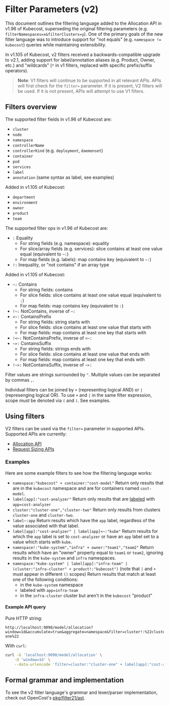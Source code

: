 # Filter Parameters (v2)

This document outlines the filtering language added to the Allocation API in v1.96 of Kubecost, superseding the original filtering parameters (e.g. `filterNamespaces=x&filterClusters=y`). One of the primary goals of the new filter language was to introduce support for "not equals" (e.g. `namespace != kubecost`) queries while maintaining extensibility.

In v1.105 of Kubecost, v2 filters received a backwards-compatible upgrade to
v2.1, adding support for label/annotation aliases (e.g. Product, Owner, etc.)
and "wildcards" (`*` in v1 filters, replaced with specific prefix/suffix
operators).

> **Note**: V1 filters will continue to be supported in all relevant APIs. APIs will first check for the `filter=` parameter. If it is present, V2 filters will be used. If it is not present, APIs will attempt to use V1 filters.

## Filters overview

The supported filter fields in v1.96 of Kubecost are:
* `cluster`
* `node`
* `namespace`
* `controllerName`
* `controllerKind` (e.g. `deployment`, `daemonset`)
* `container`
* `pod`
* `services`
* `label`
* `annotation` (same syntax as label, see examples)

Added in v1.105 of Kubecost:
* `department`
* `environment`
* `owner`
* `product`
* `team`

The supported filter ops in v1.96 of Kubecost are:
* `:` Equality
  * For string fields (e.g. namespace): equality
  * For slice/array fields (e.g. services): slice contains at least one value equal (equivalent to `~:`)
  * For map fields (e.g. labels): map contains key (equivalent to `~:`)
* `!:` Inequality, or "not contains" if an array type

Added in v1.105 of Kubecost:
* `~:` Contains
  * For string fields: contains
  * For slice fields: slice contains at least one value equal (equivalent to `:`)
  * For map fields: map contains key (equivalent to `:`)
* `!~:` NotContains, inverse of `~:`
* `<~:` ContainsPrefix
  * For string fields: string starts with
  * For slice fields: slice contains at least one value that starts with
  * For map fields: map contains at least one key that starts with
* `!<~:` NotContainsPrefix, inverse of `<~:`
* `~>:` ContainsSuffix
  * For string fields: strings ends with
  * For slice fields: slice contains at least one value that ends with
  * For map fields: map contains at least one key that ends with
* `!~>:` NotContainsSuffix, inverse of `~>:`

Filter values are strings surrounded by `"`. Multiple values can be separated by commas `,`.

Individual filters can be joined by `+` (representing logical AND) or `|`
(represenging logical OR). To use `+` and `|` in the same filter expression,
scope _must_ be denoted via `(` and `)`. See examples.

## Using filters

V2 filters can be used via the `filter=` parameter in supported APIs. Supported
APIs are currently:

* [Allocation API](allocation.md)
* [Request Sizing APIs](api-request-right-sizing-v2.md) 

### Examples

Here are some example filters to see how the filtering language works:
* `namespace:"kubecost" + container:"cost-model"` Return only results that are in the `kubecost` namespace and are for containers named `cost-model`.
* `label[app]:"cost-analyzer"` Return only results that are [labeled](https://kubernetes.io/docs/concepts/overview/working-with-objects/labels/) with `app=cost-analyzer`
* `cluster:"cluster-one","cluster-two"` Return only results from clusters `cluster-one` and `cluster-two`.
* `label~:app` Return results which have the `app` label, regardless of the value associated with that label.
* `label[app]:"cost-analyzer" | label[app]<~:"kube"` Return results for which the `app` label is set to `cost-analyzer` or have an `app` label set to a value which starts with `kube`.
* `namespace!:"kube-system","infra" + owner:"team1","team2"` Return results which have an "owner" property equal to `team1` or `team2`, ignoring results in the `kube-system` and `infra` namespaces.
* `namespace:"kube-system" | label[app]:"infra-team" | (cluster:"infra-cluster" + product!:"kubecost")` (note that `|` and `+` must appear in different `()` scopes) Return results that match at least one of the following conditions:
  * in the `kube-system` namespace
  * labeled with `app=infra-team`
  * in the `infra-cluster` cluster but aren't in the `kubecost` "product"

#### Example API query

Pure HTTP string:
```
http://localhost:9090/model/allocation?window=1d&accumulate=true&aggregate=namespace&filter=cluster!:%22cluster-one%22
```

With `curl`:
```sh
curl -G 'localhost:9090/model/allocation' \
    -d 'window=1d' \
    --data-urlencode 'filter=cluster:"cluster-one" + label[app]:"cost-analyzer"'
```

## Formal grammar and implementation

To see the v2 filter language's grammar and lexer/parser implementation, check out OpenCost's [pkg/filter21/ast](https://github.com/opencost/opencost/tree/develop/pkg/filter21/ast). 

